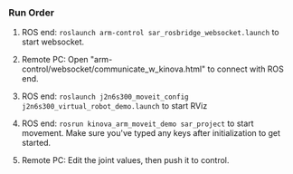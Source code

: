 ### Run Order


1. ROS end: `roslaunch arm-control sar_rosbridge_websocket.launch` to start websocket.

2. Remote PC: Open "arm-control/websocket/communicate_w_kinova.html" to connect with ROS end.

3. ROS end: `roslaunch j2n6s300_moveit_config j2n6s300_virtual_robot_demo.launch` to start RViz

4. ROS end: `rosrun kinova_arm_moveit_demo sar_project` to start movement. Make sure you've typed any keys after initialization to get started.

5. Remote PC: Edit the joint values, then push it to control.